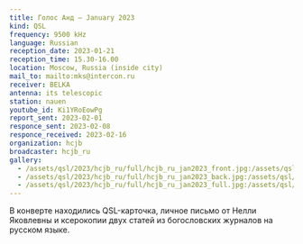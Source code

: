 ```yaml
---
title: Голос Анд — January 2023
kind: QSL
frequency: 9500 kHz
language: Russian
reception_date: 2023-01-21
reception_time: 15.30-16.00
location: Moscow, Russia (inside city)
mail_to: mailto:mks@intercon.ru
receiver: BELKA
antenna: its telescopic
station: nauen
youtube_id: Ki1YRoEowPg
report_sent: 2023-02-01
responce_sent: 2023-02-08
responce_received: 2023-02-16
organization: hcjb
broadcaster: hcjb_ru
gallery:
  - /assets/qsl/2023/hcjb_ru/full/hcjb_ru_jan2023_front.jpg:/assets/qsl/2023/hcjb_ru/small/hcjb_ru_jan2023_front.jpg
  - /assets/qsl/2023/hcjb_ru/full/hcjb_ru_jan2023_back.jpg:/assets/qsl/2023/hcjb_ru/small/hcjb_ru_jan2023_back.jpg
  - /assets/qsl/2023/hcjb_ru/full/hcjb_ru_jan2023_full.jpg:/assets/qsl/2023/hcjb_ru/small/hcjb_ru_jan2023_full.jpg
---
```


В конверте находились QSL-карточка, личное письмо от Нелли Яковлевны
и ксерокопии двух статей из богословских журналов на русском языке.
